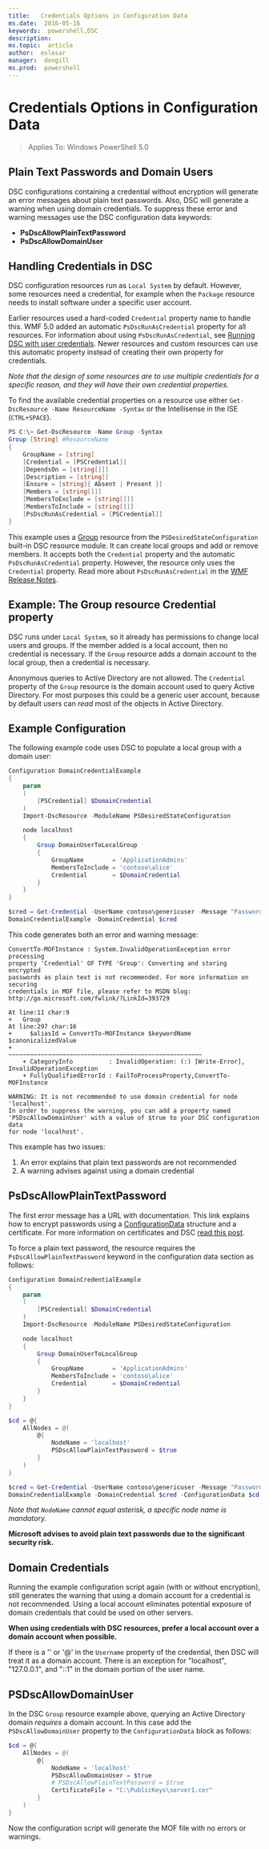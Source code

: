 ```yaml
---
title:   Credentials Options in Configuration Data
ms.date:  2016-05-16
keywords:  powershell,DSC
description:  
ms.topic:  article
author:  eslesar
manager:  dongill
ms.prod:  powershell
---
```


# Credentials Options in Configuration Data
>Applies To: Windows PowerShell 5.0

## Plain Text Passwords and Domain Users

DSC configurations containing a credential without encryption will generate an error messages about plain text passwords.
Also, DSC will generate a warning when using domain credentials.
To suppress these error and warning messages use the DSC configuration data keywords:
* **PsDscAllowPlainTextPassword**
* **PsDscAllowDomainUser**

## Handling Credentials in DSC

DSC configuration resources run as `Local System` by default.
However, some resources need a credential, for example when the `Package` resource needs to install software under a specific user account.

Earlier resources used a hard-coded `Credential` property name to handle this.
WMF 5.0 added an automatic `PsDscRunAsCredential` property for all resources. For information about using `PsDscRunAsCredential`, see [Running DSC with user credentials](runAsUser.md).
Newer resources and custom resources can use this automatic property instead of creating their own property for credentials.

*Note that the design of some resources are to use multiple credentials for a specific reason, and they will have their own credential properties.*

To find the available credential properties on a resource use either `Get-DscResource -Name ResourceName -Syntax` or the Intellisense in the ISE (`CTRL+SPACE`).

```PowerShell
PS C:\> Get-DscResource -Name Group -Syntax
Group [String] #ResourceName
{
    GroupName = [string]
    [Credential = [PSCredential]]
    [DependsOn = [string[]]]
    [Description = [string]]
    [Ensure = [string]{ Absent | Present }]
    [Members = [string[]]]
    [MembersToExclude = [string[]]]
    [MembersToInclude = [string[]]]
    [PsDscRunAsCredential = [PSCredential]]
}
```

This example uses a [Group](https://msdn.microsoft.com/en-us/powershell/dsc/groupresource) resource from the `PSDesiredStateConfiguration` built-in DSC resource module.
It can create local groups and add or remove members.
It accepts both the `Credential` property and the automatic `PsDscRunAsCredential` property.
However, the resource only uses the `Credential` property.
Read more about `PsDscRunAsCredential` in the [WMF Release Notes](https://msdn.microsoft.com/en-us/powershell/wmf/dsc_runas).

## Example: The Group resource Credential property

DSC runs under `Local System`, so it already has permissions to change local users and groups.
If the member added is a local account, then no credential is necessary.
If the `Group` resource adds a domain account to the local group, then a credential is necessary.

Anonymous queries to Active Directory are not allowed.
The `Credential` property of the `Group` resource is the domain account used to query Active Directory.
For most purposes this could be a generic user account, because by default users can *read* most of the objects in Active Directory.

## Example Configuration

The following example code uses DSC to populate a local group with a domain user:

```PowerShell
Configuration DomainCredentialExample
{
    param
    (
        [PSCredential] $DomainCredential
    )
    Import-DscResource -ModuleName PSDesiredStateConfiguration

    node localhost
    {
        Group DomainUserToLocalGroup
        {
            GroupName        = 'ApplicationAdmins'
            MembersToInclude = 'contoso\alice'
            Credential       = $DomainCredential
        }
    }
}

$cred = Get-Credential -UserName contoso\genericuser -Message "Password please"
DomainCredentialExample -DomainCredential $cred
```

This code generates both an error and warning message:

```
ConvertTo-MOFInstance : System.InvalidOperationException error processing
property 'Credential' OF TYPE 'Group': Converting and storing encrypted
passwords as plain text is not recommended. For more information on securing
credentials in MOF file, please refer to MSDN blog:
http://go.microsoft.com/fwlink/?LinkId=393729

At line:11 char:9
+   Group
At line:297 char:16
+     $aliasId = ConvertTo-MOFInstance $keywordName $canonicalizedValue
+                ~~~~~~~~~~~~~~~~~~~~~~~~~~~~~~~~~~~~~~~~~~~~~~~~~~~~~~
    + CategoryInfo          : InvalidOperation: (:) [Write-Error], InvalidOperationException
    + FullyQualifiedErrorId : FailToProcessProperty,ConvertTo-MOFInstance

WARNING: It is not recommended to use domain credential for node 'localhost'.
In order to suppress the warning, you can add a property named
'PSDscAllowDomainUser' with a value of $true to your DSC configuration data
for node 'localhost'.
```

This example has two issues:
1.  An error explains that plain text passwords are not recommended
2.  A warning advises against using a domain credential

## PsDscAllowPlainTextPassword

The first error message has a URL with documentation.
This link explains how to encrypt passwords using a [ConfigurationData](https://msdn.microsoft.com/en-us/powershell/dsc/configdata) structure and a certificate.
For more information on certificates and DSC [read this post](http://aka.ms/certs4dsc).

To force a plain text password, the resource requires the `PsDscAllowPlainTextPassword` keyword in the configuration data section as follows:

```PowerShell
Configuration DomainCredentialExample
{
    param
    (
        [PSCredential] $DomainCredential
    )
    Import-DscResource -ModuleName PSDesiredStateConfiguration

    node localhost
    {
        Group DomainUserToLocalGroup
        {
            GroupName        = 'ApplicationAdmins'
            MembersToInclude = 'contoso\alice'
            Credential       = $DomainCredential
        }
    }
}

$cd = @{
    AllNodes = @(
        @{
            NodeName = 'localhost'
            PSDscAllowPlainTextPassword = $true
        }
    )
}

$cred = Get-Credential -UserName contoso\genericuser -Message "Password please"
DomainCredentialExample -DomainCredential $cred -ConfigurationData $cd
```

*Note that `NodeName` cannot equal asterisk, a specific node name is mandatory.*

**Microsoft advises to avoid plain text passwords due to the significant security risk.**

## Domain Credentials

Running the example configuration script again (with or without encryption), still generates the warning that using a domain account for a credential is not recommended.
Using a local account eliminates potential exposure of domain credentials that could be used on other servers.

**When using credentials with DSC resources, prefer a local account over a domain account when possible.**

If there is a '\' or '@' in the `Username` property of the credential, then DSC will treat it as a domain account.
There is an exception for "localhost", "127.0.0.1", and "::1" in the domain portion of the user name.

## PSDscAllowDomainUser

In the DSC `Group` resource example above, querying an Active Directory domain *requires* a domain account.
In this case add the `PSDscAllowDomainUser` property to the `ConfigurationData` block as follows:

```PowerShell
$cd = @{
    AllNodes = @(
        @{
            NodeName = 'localhost'
            PSDscAllowDomainUser = $true
            # PSDscAllowPlainTextPassword = $true
            CertificateFile = "C:\PublicKeys\server1.cer"
        }
    )
}
```

Now the configuration script will generate the MOF file with no errors or warnings.

